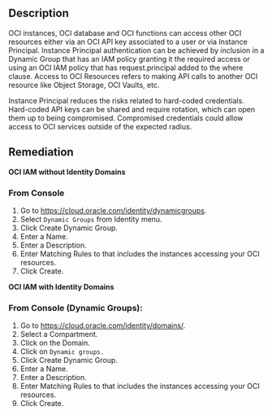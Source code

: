 ## Description

OCI instances, OCI database and OCI functions can access other OCI resources either via an OCI API key associated to a user or via Instance Principal. Instance Principal authentication can be achieved by inclusion in a Dynamic Group that has an IAM policy granting it the required access or using an OCI IAM policy that has request.principal added to the where clause. Access to OCI Resources refers to making API calls to another OCI resource like Object Storage, OCI Vaults, etc.

Instance Principal reduces the risks related to hard-coded credentials. Hard-coded API keys can be shared and require rotation, which can open them up to being compromised. Compromised credentials could allow access to OCI services outside of the expected radius.

## Remediation

**OCI IAM without Identity Domains**

### From Console

1. Go to https://cloud.oracle.com/identity/dynamicgroups.
2. Select `Dynamic Groups` from Identity menu.
3. Click Create Dynamic Group.
4. Enter a Name.
5. Enter a Description.
6. Enter Matching Rules to that includes the instances accessing your OCI resources.
7. Click Create.

**OCI IAM with Identity Domains**

### From Console (Dynamic Groups):

1. Go to https://cloud.oracle.com/identity/domains/.
2. Select a Compartment.
3. Click on the Domain.
4. Click on `Dynamic groups.`
5. Click Create Dynamic Group.
6. Enter a Name.
7. Enter a Description.
8. Enter Matching Rules to that includes the instances accessing your OCI resources.
9. Click Create.